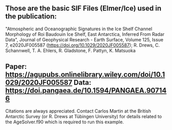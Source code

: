Those are the basic SIF Files (Elmer/Ice) used in the publication:
------------------------------------------------------------------

"Atmospheric and Oceanographic Signatures in the Ice Shelf Channel Morphology of Roi Baudouin Ice Shelf, East Antarctica, Inferred From Radar Data", Journal of Geophysical Research - Earth Surface, Volume 125, Issue 7, e2020JF005587 (https://doi.org/10.1029/2020JF005587); R. Drews, C. Schannwell, T. A. Ehlers, R. Gladstone, F. Pattyn, K. Matsuoka

Paper: https://agupubs.onlinelibrary.wiley.com/doi/10.1029/2020JF005587
Data: https://doi.pangaea.de/10.1594/PANGAEA.907146
-------------------------------------------------------------------

Citations are always appreciated. Contact Carlos Martin at the British Antarctic Survey (or R. Drews  at Tübingen University) for details related to the AgeSolver.f90 which is required to run this example.
